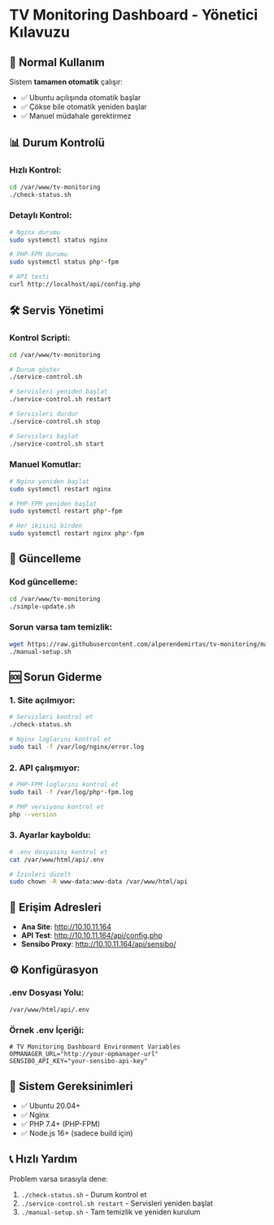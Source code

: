 # TV Monitoring Dashboard - Yönetici Kılavuzu

## 🎯 Normal Kullanım
Sistem **tamamen otomatik** çalışır:
- ✅ Ubuntu açılışında otomatik başlar
- ✅ Çökse bile otomatik yeniden başlar
- ✅ Manuel müdahale gerektirmez

## 📊 Durum Kontrolü

### Hızlı Kontrol:
```bash
cd /var/www/tv-monitoring
./check-status.sh
```

### Detaylı Kontrol:
```bash
# Nginx durumu
sudo systemctl status nginx

# PHP-FPM durumu  
sudo systemctl status php*-fpm

# API testi
curl http://localhost/api/config.php
```

## 🛠️ Servis Yönetimi

### Kontrol Scripti:
```bash
cd /var/www/tv-monitoring

# Durum göster
./service-control.sh

# Servisleri yeniden başlat
./service-control.sh restart

# Servisleri durdur
./service-control.sh stop

# Servisleri başlat
./service-control.sh start
```

### Manuel Komutlar:
```bash
# Nginx yeniden başlat
sudo systemctl restart nginx

# PHP-FPM yeniden başlat
sudo systemctl restart php*-fpm

# Her ikisini birden
sudo systemctl restart nginx php*-fpm
```

## 🔄 Güncelleme

### Kod güncelleme:
```bash
cd /var/www/tv-monitoring
./simple-update.sh
```

### Sorun varsa tam temizlik:
```bash
wget https://raw.githubusercontent.com/alperendemirtas/tv-monitoring/main/manual-setup.sh
./manual-setup.sh
```

## 🆘 Sorun Giderme

### 1. Site açılmıyor:
```bash
# Servisleri kontrol et
./check-status.sh

# Nginx loglarını kontrol et
sudo tail -f /var/log/nginx/error.log
```

### 2. API çalışmıyor:
```bash
# PHP-FPM loglarını kontrol et
sudo tail -f /var/log/php*-fpm.log

# PHP versiyonu kontrol et
php --version
```

### 3. Ayarlar kayboldu:
```bash
# .env dosyasını kontrol et
cat /var/www/html/api/.env

# İzinleri düzelt
sudo chown -R www-data:www-data /var/www/html/api
```

## 📱 Erişim Adresleri

- **Ana Site**: http://10.10.11.164
- **API Test**: http://10.10.11.164/api/config.php
- **Sensibo Proxy**: http://10.10.11.164/api/sensibo/

## ⚙️ Konfigürasyon

### .env Dosyası Yolu:
`/var/www/html/api/.env`

### Örnek .env İçeriği:
```env
# TV Monitoring Dashboard Environment Variables
OPMANAGER_URL="http://your-opmanager-url"
SENSIBO_API_KEY="your-sensibo-api-key"
```

## 🔧 Sistem Gereksinimleri

- ✅ Ubuntu 20.04+
- ✅ Nginx
- ✅ PHP 7.4+ (PHP-FPM)
- ✅ Node.js 16+ (sadece build için)

## 📞 Hızlı Yardım

Problem varsa sırasıyla dene:
1. `./check-status.sh` - Durum kontrol et
2. `./service-control.sh restart` - Servisleri yeniden başlat  
3. `./manual-setup.sh` - Tam temizlik ve yeniden kurulum
